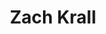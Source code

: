 ---
title       : Zach Krall
photo       : "zach.jpg"
occupation  : "Visual Artist"

links:
 - icon     : "fa-facebook"
   url      : ""
 - icon     : "fa-twitter"
   url      : "https://twitter.com/zachkrall"
 - icon     : "fa-linkedin"
   url      : ""
 - icon     : "fa-instagram"
   url      : "https://www.instagram.com/zachkrall/"
 - icon     : "fa-soundcloud"
   url      : ""
 - icon     : "fa-vimeo-square"
   url      : ""
 - icon     : "fa-github"
   url      : "https://github.com/zachkrall"
 - icon     : "fa-tumblr"
   url      : "http://blog.zachkrall.com/"
 - icon     : "fa-globe"
   url      : "http://zachkrall.com/"
---